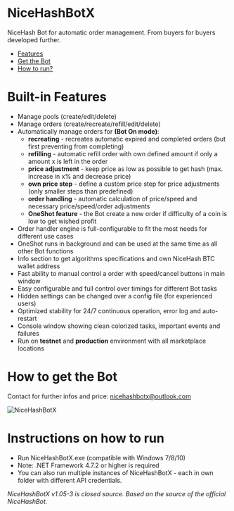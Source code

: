 # NiceHashBotX
NiceHash Bot for automatic order management. 
From buyers for buyers developed further.

- [Features](#features)
- [Get the Bot](#get)
- [How to run?](#run)

# <a name="features"></a> Built-in Features

- Manage pools (create/edit/delete)
- Manage orders (create/recreate/refill/edit/delete)
- Automatically manage orders for **(Bot On mode)**:
    * **recreating** - recreates automatic expired and completed orders (but first preventing from completing)
    * **refilling** - automatic refill order with own defined amount if only a amount x is left in the order
    * **price adjustment** - keep price as low as possible to get hash (max. increase in x% and decrease price)
    * **own price step** - define a custom price step for price adjustments (only smaller steps than predefined)
    * **order handling** - automatic calculation of price/speed and necessary price/speed/order adjustments
    * **OneShot feature** - the Bot create a new order if difficulty of a coin is low to get wished profit
- Order handler engine is full-configurable to fit the most needs for different use cases
- OneShot runs in background and can be used at the same time as all other Bot functions
- Info section to get algorithms specifications and own NiceHash BTC wallet address
- Fast ability to manual control a order with speed/cancel buttons in main window
- Easy configurable and full control over timings for different Bot tasks
- Hidden settings can be changed over a config file (for experienced users)
- Optimized stability for 24/7 continuous operation, error log and auto-restart
- Console window showing clean colorized tasks, important events and failures
- Run on **testnet** and **production** environment with all marketplace locations

# <a name="get"></a> How to get the Bot

Contact for further infos and price: nicehashbotx@outlook.com

![NiceHashBotX](https://i.ibb.co/NZ3nMs8/Nice-Hash-Bot-X.jpg)

# <a name="run"></a> Instructions on how to run
- Run NiceHashBotX.exe (compatible with Windows 7/8/10)
- Note: .NET Framework 4.7.2 or higher is required
- You can also run multiple instances of NiceHashBotX - each in own folder with different API credentials.

*NiceHashBotX v1.05-3 is closed source. Based on the source of the official NiceHashBot.*
